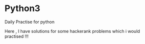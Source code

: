 # Python3
Daily Practise for python 

Here , I have solutions for some hackerank problems which i would practised !!!
